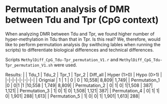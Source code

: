 # Permutation analysis of DMR between Tdu and Tpr (CpG context)
When analyzing DMR between Tdu and Tpr, we found higher number of hyper-methylation in Tdu than that in Tpr. Is this real? We, therefore, would like to perform permutation analysis (by swithcing lables when running the scripts) to differentiate biological differences and technical differences.

Scripts `MethylDiff_CpG_Tdu-Tpr_permutation_V1.r` and `MethylDiff_CpG_Tdu-Tpr_permutation_V1.sh` were used.

Results:
| | Tdu_1 | Tdu_2 | Tpr_1 | Tpr_2 | Diff_all | Hyper (1>0) | Hypo (0>1) |
|-|-|-|-|-|-|-|-|
| Orignial | 1 | 1 | 0 | 0 | 10,558| 8,809| 1,749|
| Permutation_1 |0 | 0|1 |1 |10,558 | 1,749| 8,809|
| Permutation_2 | 0| 1| 0| 1|1,508 | 387| 1,121|
| Permutation_3 | 1| 0| 1| 0| 1,508| 1,121| 387|
| Permutation_4 | 0| 1| 1| 0| 1,901| 288| 1,613|
| Permutation_5 | 1| 0| 0| 1| 1,901| 1,613| 288|

